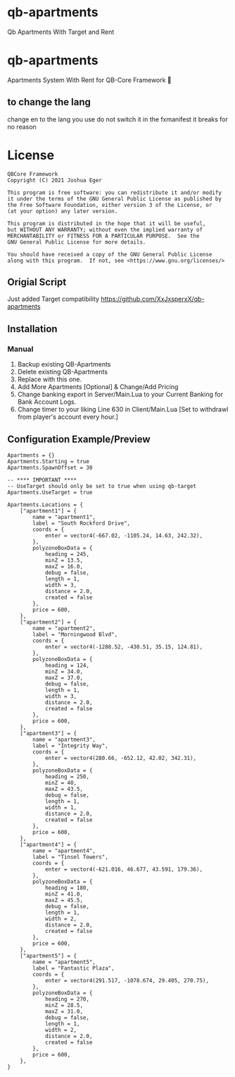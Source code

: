 # qb-apartments
Qb Apartments With Target and Rent
# qb-apartments
Apartments System With Rent for QB-Core Framework :office:

## to change the lang 
change en to the lang you use do not switch it in the fxmanifest it breaks for no reason

# License

    QBCore Framework
    Copyright (C) 2021 Joshua Eger

    This program is free software: you can redistribute it and/or modify
    it under the terms of the GNU General Public License as published by
    the Free Software Foundation, either version 3 of the License, or
    (at your option) any later version.

    This program is distributed in the hope that it will be useful,
    but WITHOUT ANY WARRANTY; without even the implied warranty of
    MERCHANTABILITY or FITNESS FOR A PARTICULAR PURPOSE.  See the
    GNU General Public License for more details.

    You should have received a copy of the GNU General Public License
    along with this program.  If not, see <https://www.gnu.org/licenses/>

## Origial Script
Just added Target compatibility https://github.com/XxJxsperxX/qb-apartments

## Installation
### Manual
1.  Backup existing QB-Apartments
2.  Delete existing QB-Apartments
3.  Replace with this one.
4.  Add More Apartments [Optional] & Change/Add Pricing
5.  Change banking export in Server/Main.Lua to your Current Banking for Bank Account Logs.
6.  Change timer to your liking Line 630 in Client/Main.Lua [Set to withdrawl from player's account every hour.]

## Configuration Example/Preview
```
Apartments = {}
Apartments.Starting = true
Apartments.SpawnOffset = 30

-- **** IMPORTANT ****
-- UseTarget should only be set to true when using qb-target
Apartments.UseTarget = true

Apartments.Locations = {
    ["apartment1"] = {
        name = "apartment1",
        label = "South Rockford Drive",
        coords = {
            enter = vector4(-667.02, -1105.24, 14.63, 242.32),
        },
        polyzoneBoxData = {
            heading = 245,
            minZ = 13.5,
            maxZ = 16.0,
            debug = false,
            length = 1,
            width = 3,
            distance = 2.0,
            created = false
        },
        price = 600,
    },
    ["apartment2"] = {
        name = "apartment2",
        label = "Morningwood Blvd",
        coords = {
            enter = vector4(-1288.52, -430.51, 35.15, 124.81),
        },
        polyzoneBoxData = {
            heading = 124,
            minZ = 34.0,
            maxZ = 37.0,
            debug = false,
            length = 1,
            width = 3,
            distance = 2.0,
            created = false
        },
        price = 600,
    },
    ["apartment3"] = {
        name = "apartment3",
        label = "Integrity Way",
        coords = {
            enter = vector4(280.66, -652.12, 42.02, 342.31),
        },
        polyzoneBoxData = {
            heading = 250,
            minZ = 40,
            maxZ = 43.5,
            debug = false,
            length = 1,
            width = 1,
            distance = 2.0,
            created = false
        },
        price = 600,
    },
    ["apartment4"] = {
        name = "apartment4",
        label = "Tinsel Towers",
        coords = {
            enter = vector4(-621.016, 46.677, 43.591, 179.36),
        },
        polyzoneBoxData = {
            heading = 180,
            minZ = 41.0,
            maxZ = 45.5,
            debug = false,
            length = 1,
            width = 2,
            distance = 2.0,
            created = false
        },
        price = 600,
    },
    ["apartment5"] = {
        name = "apartment5",
        label = "Fantastic Plaza",
        coords = {
            enter = vector4(291.517, -1078.674, 29.405, 270.75),
        },
        polyzoneBoxData = {
            heading = 270,
            minZ = 28.5,
            maxZ = 31.0,
            debug = false,
            length = 1,
            width = 2,
            distance = 2.0,
            created = false
        },
        price = 600,
    },
}


```

